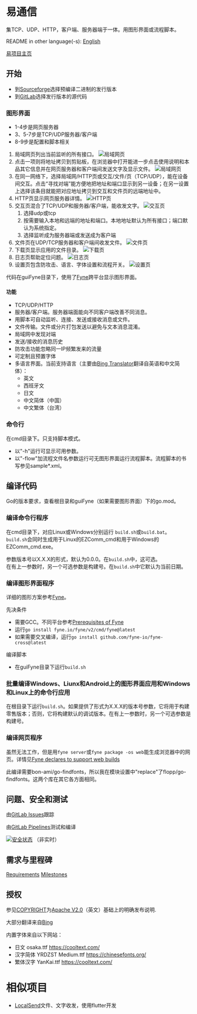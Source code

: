 # 易通信

集TCP、UDP、HTTP，客户端、服务器端于一体。用图形界面或流程脚本。

README in other language(-s): [English](README.md)

[易项目主页](https://ezproject.sourceforge.io/default.htm)

## 开始

 - 到[Sourceforge](https://sourceforge.net/projects/ezproject/files/EZ%20Comm/)选择预编译二进制的发行版本
 - 到[GitLab](https://gitlab.com/bon-ami/ezcomm/-/releases)选择发行版本的源代码

### 图形界面

 - 1-4步是网页服务器
 - 3、5-7步是TCP/UDP服务器/客户端
 - 8-9步是配置和脚本相关

1. 局域网页列出当前监听的所有接口。
   ![局域网页](https://ezproject.sourceforge.io/ezcomm/ezcomm6_cn_1lan.png)
2. 点击一项则将地址拷贝到剪贴板，在浏览器中打开能进一步点击使用说明和本品其它信息并在网页服务器和客户端间发送文字及显示文件。
   ![局域网页](https://ezproject.sourceforge.io/ezcomm/ezcomm6_2client.png)
3. 在同一网络下，选择局域网/HTTP页或交互/文件/页（TCP/UDP），能在设备间交互。点击“寻找对端”能方便地把地址和端口显示到另一设备；在另一设置上选择该条目就能把对应地址拷贝到交互和文件页的远端地址中。
4. HTTP页显示网页服务器详情。
   ![HTTP页](https://ezproject.sourceforge.io/ezcomm/ezcomm6_cn_2web.png)
5. 交互页混合了TCP/UDP和服务器/客户端，能收发文字。
   ![交互页](https://ezproject.sourceforge.io/ezcomm/ezcomm6_cn_3msg.png)
    1. 选择udp或tcp
    2. 按需要输入本地和远端的地址和端口。本地地址默认为所有接口；端口默认为系统指定。
    3. 选择监听成为服务器端或发送成为客户端
6. 文件页在UDP/TCP服务器和客户端间收发文件。
   ![文件页](https://ezproject.sourceforge.io/ezcomm/ezcomm6_cn_4fil.png)
7. 下载页显示应用的文件目录。
   ![下载页](https://ezproject.sourceforge.io/ezcomm/ezcomm6_cn_5dwn.png)
8. 日志页帮助定位问题。
   ![日志页](https://ezproject.sourceforge.io/ezcomm/ezcomm6_cn_6log.png)
9. 设置页包含防攻击、语言、字体设置和流程开关。
   ![设置页](https://ezproject.sourceforge.io/ezcomm/ezcomm6_cn_7cfg.png)

代码在guiFyne目录下，使用了[Fyne](https://fyne.io/)跨平台显示图形界面。

#### 功能

 - TCP/UDP/HTTP
 - 服务器/客户端。服务器端面能向不同客户端改善不同消息。
 - 用脚本可自动监听、连接、发送或接收消息或文件。
 - 文件传输。文件或分片打包发送以避免与文本消息混淆。
 - 局域网中发现对端
 - 发送/接收的消息历史
 - 防攻击功能忽略同一IP频繁发来的流量
 - 可定制且预置字体
 - 多语言界面。当前支持语言（主要由[Bing Translator](https://cn.bing.com/translator)翻译自英语和中文简体）：
   - 英文
   - 西班牙文
   - 日文
   - 中文简体（中国）
   - 中文繁体（台湾）

### 命令行

在cmd目录下。只支持脚本模式。

 - 以"-h"运行可显示可用参数。
 - 以"-flow"加流程文件名参数运行可无图形界面运行流程脚本。流程脚本的书写参见sample*.xml。

## 编译代码

Go的版本要求，查看根目录和guiFyne（如果需要图形界面）下的go.mod。

### 编译命令行程序

在cmd目录下，对应Linux或Windows分别运行 `build.sh`或`build.bat`。<BR>
`build.sh`会同时生成用于Linux的EZComm_cmd和用于Windows的EZComm_cmd.exe。<BR>

参数版本号以X.X.X的形式，默认为0.0.0。在`build.sh`中，这可选。<BR>
在有上一参数时，另一个可选参数是构建号。在`build.sh`中它默认为当前日期。

### 编译图形界面程序

详细的图形方案参考[Fyne](https://docs.fyne.io/)。

先决条件
 - 需要GCC。不同平台参考[Prerequisites of Fyne](https://docs.fyne.io/started/)
 - 运行`go install fyne.io/fyne/v2/cmd/fyne@latest`
 - 如果需要交叉编译，运行`go install github.com/fyne-io/fyne-cross@latest`

编译脚本
 - 在guiFyne目录下运行`build.sh`

### 批量编译Windows、Liunx和Android上的图形界面应用和Windows和Linux上的命令行应用

在根目录下运行`build.sh`。如果提供了形式为X.X.X的版本号参数，它将用于构建零售版本；否则，它将构建默认的调试版本。在有上一参数时，另一个可选参数是构建号。

### 编译网页程序

虽然无法工作，但是用`fyne server`或`fyne package -os web`能生成浏览器中的网页。详情见[Fyne declares to support web builds](https://docs.fyne.io/started/webapp)

此编译需要bon-ami/go-findfonts，所以我在模块设置中"replace"了flopp/go-findfonts。这两个库在其它各方面相同。

## 问题、安全和测试

由[GitLab Issues](https://gitlab.com/bon-ami/ezcomm/-/issues)跟踪

由[GitLab Pipelines](https://gitlab.com/bon-ami/ezcomm/-/pipelines)测试和编译

[![安全状态](https://www.murphysec.com/platform3/v31/badge/1701444498127192064.svg)](https://www.murphysec.com/console/report/1701444496843735040/1701444498127192064) （非实时）

## 需求与里程碑

[Requirements](https://gitlab.com/bon-ami/ezcomm/-/requirements_management/requirements)
[Milestones](https://gitlab.com/bon-ami/ezcomm/-/milestones)

## 授权

参见[COPYRIGHT](COPYRIGHT_zhCN)为[Apache V2.0](LICENSE.txt)（英文）基础上的明确发布说明.

大部分翻译来自[Bing](https://www.bing.com/translator)

内置字体来自以下网站：

 - 日文 osaka.ttf https://cooltext.com/
 - 汉字简体 YRDZST Medium.ttf https://chinesefonts.org/
 - 繁体汉字 YanKai.ttf https://cooltext.com/

# 相似项目

- [LocalSend](https://localsend.org/#/)文件、文字收发，使用flutter开发
